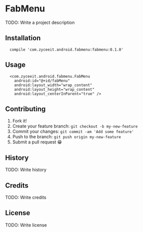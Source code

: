 # FabMenu

TODO: Write a project description

## Installation

      compile 'com.zyceeit.android.fabmenu:fabmenu:0.1.0'

## Usage

      <com.zyceeit.android.fabmenu.FabMenu
        android:id="@+id/fabMenu"
        android:layout_width="wrap_content"
        android:layout_height="wrap_content"
        android:layout_centerInParent="true" />

## Contributing

1. Fork it!
2. Create your feature branch: `git checkout -b my-new-feature`
3. Commit your changes: `git commit -am 'Add some feature'`
4. Push to the branch: `git push origin my-new-feature`
5. Submit a pull request :grin:

## History

TODO: Write history

## Credits

TODO: Write credits

## License

TODO: Write license
